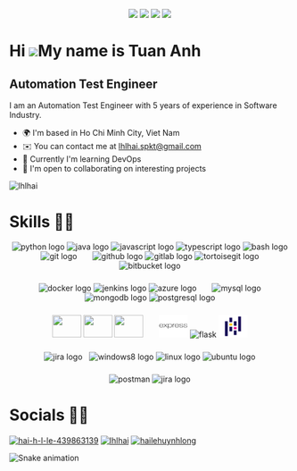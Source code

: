 <p align="center">
  <img src="https://media3.giphy.com/media/ln7z2eWriiQAllfVcn/200w.webp" width="100">
  <img src="https://i.giphy.com/media/LMt9638dO8dftAjtco/200.webp" width="100">
  <img src="https://i.giphy.com/media/KzJkzjggfGN5Py6nkT/200.webp" width="100">
  <img src="https://i.giphy.com/media/IdyAQJVN2kVPNUrojM/200.webp" width="100">
</p>

# Hi ![](https://user-images.githubusercontent.com/18350557/176309783-0785949b-9127-417c-8b55-ab5a4333674e.gif)My name is Tuan Anh

## Automation Test Engineer

I am an Automation Test Engineer with 5 years of experience in Software Industry.

* 🌍  I'm based in Ho Chi Minh City, Viet Nam
* ✉️  You can contact me at [lhlhai.spkt@gmail.com](mailto:lhlhai.spkt@gmail.com)
* 🧠  Currently I'm learning DevOps
* 🤝  I'm open to collaborating on interesting projects

<p align="left"> <img src="https://komarev.com/ghpvc/?username=lhlhai&label=Profile%20views&color=0e75b6&style=flat" alt="lhlhai" /> </p>


# Skills 💪🏻
<div align="center">
  <img src="https://cdn.jsdelivr.net/gh/devicons/devicon/icons/python/python-original.svg" height="40" width="52" alt="python logo"  />
  <img src="https://cdn.jsdelivr.net/gh/devicons/devicon/icons/java/java-original.svg" height="40" width="52" alt="java logo"  />
  <img src="https://cdn.jsdelivr.net/gh/devicons/devicon/icons/javascript/javascript-original.svg" height="40" width="52" alt="javascript logo"  />
  <img src="https://cdn.jsdelivr.net/gh/devicons/devicon/icons/typescript/typescript-original.svg" height="40" width="52" alt="typescript logo"  />
  <img src="https://cdn.jsdelivr.net/gh/devicons/devicon/icons/bash/bash-original.svg" height="40" width="52" alt="bash logo"  />
  <img src="https://cdn.jsdelivr.net/gh/devicons/devicon/icons/git/git-original.svg" height="40" width="52" alt="git logo"  />
  <span>&nbsp; &nbsp; &nbsp; </span>
    <img src="https://cdn.jsdelivr.net/gh/devicons/devicon/icons/github/github-original.svg" height="40" width="52" alt="github logo"  />
    <img src="https://cdn.jsdelivr.net/gh/devicons/devicon/icons/gitlab/gitlab-original.svg" height="40" width="52" alt="gitlab logo"  />
    <img src="https://cdn.jsdelivr.net/gh/devicons/devicon/icons/tortoisegit/tortoisegit-original.svg" height="40" width="52" alt="tortoisegit logo"  />
    <img src="https://cdn.jsdelivr.net/gh/devicons/devicon/icons/bitbucket/bitbucket-original.svg" height="40" width="52" alt="bitbucket logo"  />
</div>

###

<div align="center">
    <img src="https://cdn.jsdelivr.net/gh/devicons/devicon/icons/docker/docker-original.svg" height="40" width="52" alt="docker logo"  />
    <img src="https://cdn.jsdelivr.net/gh/devicons/devicon/icons/jenkins/jenkins-line.svg" height="40" width="52" alt="jenkins logo"  />
    <img src="https://cdn.jsdelivr.net/gh/devicons/devicon/icons/azure/azure-original.svg" height="40" width="52" alt="azure logo"  />
   <span>&nbsp; &nbsp; &nbsp; </span>
 <img src="https://cdn.jsdelivr.net/gh/devicons/devicon/icons/mysql/mysql-original.svg" height="40" width="52" alt="mysql logo"  />
  <img src="https://cdn.jsdelivr.net/gh/devicons/devicon/icons/mongodb/mongodb-original.svg" height="40" width="52" alt="mongodb logo"  />
  <img src="https://cdn.jsdelivr.net/gh/devicons/devicon/icons/postgresql/postgresql-original.svg" height="40" width="52" alt="postgresql logo"  />
</div>

###

<div align="center">
  <img src="https://raw.githubusercontent.com/detain/svg-logos/780f25886640cef088af994181646db2f6b1a3f8/svg/selenium-logo.svg" height="40" width="52" alt=""  />
  <img src="https://raw.githubusercontent.com/simple-icons/simple-icons/6e46ec1fc23b60c8fd0d2f2ff46db82e16dbd75f/icons/cypress.svg" height="40" width="52" alt=""  />
  <img src="https://www.vectorlogo.zone/logos/pptrdev/pptrdev-official.svg" height="40" width="52" alt=""  />
  <span>&nbsp; &nbsp; &nbsp; </span>
  <img src="https://raw.githubusercontent.com/devicons/devicon/master/icons/express/express-original-wordmark.svg" alt="express" height="40" width="52" alt=""  />
  <img src="https://www.vectorlogo.zone/logos/pocoo_flask/pocoo_flask-icon.svg" alt="flask" height="40" width="52" alt=""  />
  <img src="https://raw.githubusercontent.com/devicons/devicon/2ae2a900d2f041da66e950e4d48052658d850630/icons/pandas/pandas-original.svg" alt="pandas" height="40" width="52" alt=""  />
</div>

###

<div align="center">
  <img src="https://cdn.jsdelivr.net/gh/devicons/devicon/icons/jira/jira-original.svg" height="40" width="52" alt="jira logo"  />
   <span>&nbsp;</span>
  <img src="https://cdn.jsdelivr.net/gh/devicons/devicon/icons/windows8/windows8-original.svg" height="40" width="52" alt="windows8 logo"  />
  <img src="https://cdn.jsdelivr.net/gh/devicons/devicon/icons/linux/linux-original.svg" height="40" width="52" alt="linux logo"  />
  <img src="https://cdn.jsdelivr.net/gh/devicons/devicon/icons/ubuntu/ubuntu-plain.svg" height="40" width="52" alt="ubuntu logo"  />
</div>

###

<div align="center">
  <img src="https://www.vectorlogo.zone/logos/getpostman/getpostman-icon.svg" alt="postman" height="40" width="40" alt=""  />
  <img src="https://cdn.jsdelivr.net/gh/devicons/devicon/icons/vscode/vscode-original.svg" height="40" width="52" alt="jira logo"  />
</div>





# Socials 🤳🏻
<p align="left">
<a href="https://linkedin.com/in/hai-h-l-le-439863139" target="blank"><img align="center" src="https://raw.githubusercontent.com/rahuldkjain/github-profile-readme-generator/master/src/images/icons/Social/linked-in-alt.svg" alt="hai-h-l-le-439863139" height="30" width="40" /></a>
<a href="https://fb.com/lhlhai" target="blank"><img align="center" src="https://raw.githubusercontent.com/rahuldkjain/github-profile-readme-generator/master/src/images/icons/Social/facebook.svg" alt="lhlhai" height="30" width="40" /></a>
<a href="https://instagram.com/hailehuynhlong" target="blank"><img align="center" src="https://raw.githubusercontent.com/rahuldkjain/github-profile-readme-generator/master/src/images/icons/Social/instagram.svg" alt="hailehuynhlong" height="30" width="40" /></a>
</p>

<img src="https://raw.githubusercontent.com/lhlhai/lhlhai/2c5f1991e7df28b44b67a70ade7b21881fbb5ee9/snake.svg" alt="Snake animation" />

###

